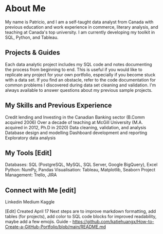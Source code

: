 # About Me
My name is Patricio, and I am a self-taught data analyst from Canada with previous education and work experience in commerce, literary analysis, and teaching at Canada's top university. I am currently developing my toolkit in SQL, Python, and Tableau.

## Projects & Guides
Each data analytic project includes my SQL code and notes documenting the process from beginning to end. This is useful if you would like to replicate any project for your own portfolio, especially if you become stuck with a data set. If you find an obstacle, refer to the code documentation for common problems I discovered during data set cleaning and validation. I'm always available to answer questions about my previous sample projects.

## My Skills and Previous Experience
Credit lending and Investing in the Canadian Banking sector (B.Comm acquired 2006)
Over a decade of teaching at McGill University (M.A. acquired in 2012, Ph.D in 2020)
Data cleaning, validation, and analysis
Database design and modelling
Dashboard development and reporting
Exploratory data analysis

## My Tools [Edit]
Databases: SQL (PostgreSQL, MySQL, SQL Server, Google BigQuery), Excel
Python: NumPy, Pandas
Visualisation: Tableau, Matplotlib, Seaborn
Project Management: Trello, JIRA

## Connect with Me [edit]
Linkedin
Medium
Kaggle

[Edit] Created April 17
Next steps are to improve markdown formatting, add tables (for projects), add color to SQL code blocks for improved readability, maybe add a few emojis.
Guide - https://github.com/katiehuangx/How-to-Create-a-GitHub-Portfolio/blob/main/README.md 
